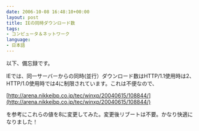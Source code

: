 ```yaml
---
date: 2006-10-08 16:48:10+00:00
layout: post
title: IEの同時ダウンロード数
tags:
- コンピュータ＆ネットワーク
language:
- 日本語
---
```


以下、備忘録です。

IEでは、同一サーバーからの同時(並行）ダウンロード数はHTTP/1.1使用時は2、HTTP/1.0使用時では4に制限されています。これは不便なので、

[http://arena.nikkeibp.co.jp/tec/winxp/20040615/108844/](http://arena.nikkeibp.co.jp/tec/winxp/20040615/108844/)

を参考にこれらの値を8に変更してみた。変更後リブートは不要。かなり快適になりました！
